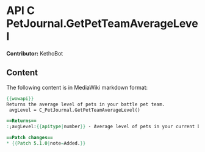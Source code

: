 # API C PetJournal.GetPetTeamAverageLevel

**Contributor:** KethoBot

## Content

The following content is in MediaWiki markdown format:

```mediawiki
{{wowapi}}
Returns the average level of pets in your battle pet team.
 avgLevel = C_PetJournal.GetPetTeamAverageLevel()

==Returns==
:;avgLevel:{{apitype|number}} - Average level of pets in your current battle pet team.

==Patch changes==
* {{Patch 5.1.0|note=Added.}}
```